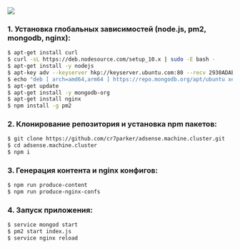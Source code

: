 ![](https://marketingland.com/wp-content/ml-loads/2016/08/google-adsense-icon3-1920.jpg)

### 1. Установка глобальных зависимостей (node.js, pm2, mongodb, nginx):

```sh
$ apt-get install curl
$ curl -sL https://deb.nodesource.com/setup_10.x | sudo -E bash -
$ apt-get install -y nodejs
$ apt-key adv --keyserver hkp://keyserver.ubuntu.com:80 --recv 2930ADAE8CAF5059EE73BB4B58712A2291FA4AD5
$ echo "deb [ arch=amd64,arm64 ] https://repo.mongodb.org/apt/ubuntu xenial/mongodb-org/3.6 multiverse" | sudo tee /etc/apt/sources.list.d/mongodb-org-3.6.list
$ apt-get update
$ apt-get install -y mongodb-org
$ apt-get install nginx
$ npm install -g pm2
```

### 2. Клонирование репозитория и установка npm пакетов:

```sh
$ git clone https://github.com/cr7parker/adsense.machine.cluster.git
$ cd adsense.machine.cluster
$ npm i
```

### 3. Генерация контента и nginx конфигов:

```sh
$ npm run produce-content
$ npm run produce-nginx-confs
```

### 4. Запуск приложения:

```sh
$ service mongod start
$ pm2 start index.js
$ service nginx reload
```